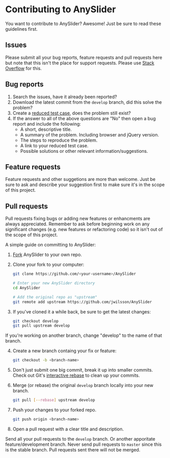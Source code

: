 # Contributing to AnySlider
You want to contribute to AnySlider? Awesome! Just be sure to read these guidelines first.

## Issues
Please submit all your bug reports, feature requests and pull requests here but note that this isn't the place for support requests. Please use [Stack Overflow](https://stackoverflow.com/) for this.

## Bug reports

1. Search the issues, have it already been reported?
2. Download the latest commit from the `develop` branch, did this solve the problem?
3. Create a [reduced test case](https://css-tricks.com/reduced-test-cases/), does the problem still exist?
4. If the answer to all of the above questions are "No" then open a bug report and include the following:
    * A short, descriptive title.
    * A summary of the problem. Including browser and jQuery version.
    * The steps to reproduce the problem.
    * A link to your reduced test case.
    * Possible solutions or other relevant information/suggestions.

## Feature requests
Feature requests and other suggetions are more than welcome. Just be sure to ask and describe your suggestion first to make sure it's in the scope of this project.

## Pull requests
Pull requests fixing bugs or adding new features or enhancments are always appreciated. Remember to ask before beginning work on any significant changes (e.g. new features or refactoring code) so it isn't out of the scope of this project.

A simple guide on committing to AnySlider:

1. [Fork](https://help.github.com/articles/fork-a-repo/) AnySlider to your own repo.
2. Clone your fork to your computer:

    ```bash
    git clone https://github.com/<your-username>/AnySlider

    # Enter your new AnySlider directory
    cd AnySlider

    # Add the original repo as "upstream"
    git remote add upstream https://github.com/jwilsson/AnySlider
    ```

3. If you've cloned it a while back, be sure to get the latest changes:

    ```bash
    git checkout develop
    git pull upstream develop
    ```
If you're working on another branch, change "develop" to the name of that branch.

4. Create a new branch containg your fix or feature:

    ```bash
    git checkout -b <branch-name>
    ```

5. Don't just submit one big commit, break it up into smaller commits. Check out Git's [interactive rebase](https://help.github.com/articles/interactive-rebase) to clean up your commits.

6. Merge (or rebase) the original `develop` branch locally into your new branch.

    ```bash
    git pull [--rebase] upstream develop
    ```

7. Push your changes to your forked repo.

    ```bash
    git push origin <branch-name>
    ```

8. Open a pull request with a clear title and description.

Send all your pull requests to the `develop` branch. Or another apporitate feature/development branch. Never send pull requests to `master` since this is the stable branch. Pull requests sent there will not be merged.
